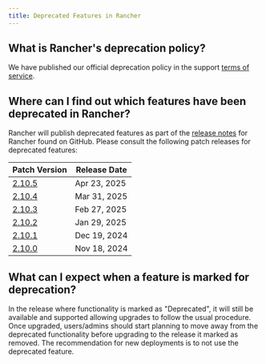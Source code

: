 ```yaml
---
title: Deprecated Features in Rancher
---
```


<head>
  <link rel="canonical" href="https://ranchermanager.docs.rancher.com/faq/deprecated-features"/>
</head>

## What is Rancher's deprecation policy?

We have published our official deprecation policy in the support [terms of service](https://rancher.com/support-maintenance-terms).

## Where can I find out which features have been deprecated in Rancher?

Rancher will publish deprecated features as part of the [release notes](https://github.com/rancher/rancher/releases) for Rancher found on GitHub. Please consult the following patch releases for deprecated features:

| Patch Version |  Release Date |
|---------------|---------------|
| [2.10.5](https://github.com/rancher/rancher/releases/tag/v2.10.5) | Apr 23, 2025 |
| [2.10.4](https://github.com/rancher/rancher/releases/tag/v2.10.4) | Mar 31, 2025 |
| [2.10.3](https://github.com/rancher/rancher/releases/tag/v2.10.3) | Feb 27, 2025 |
| [2.10.2](https://github.com/rancher/rancher/releases/tag/v2.10.2) | Jan 29, 2025 |
| [2.10.1](https://github.com/rancher/rancher/releases/tag/v2.10.1) | Dec 19, 2024 |
| [2.10.0](https://github.com/rancher/rancher/releases/tag/v2.10.0) | Nov 18, 2024 |

## What can I expect when a feature is marked for deprecation?

In the release where functionality is marked as "Deprecated", it will still be available and supported allowing upgrades to follow the usual procedure. Once upgraded, users/admins should start planning to move away from the deprecated functionality before upgrading to the release it marked as removed. The recommendation for new deployments is to not use the deprecated feature.